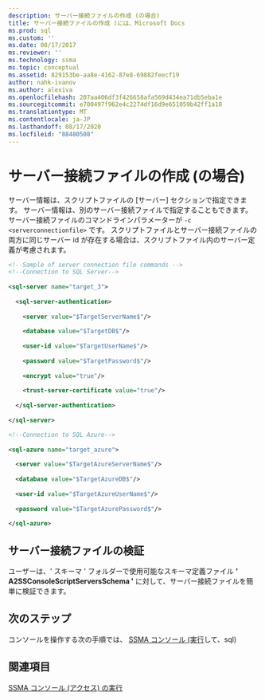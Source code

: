 ```yaml
---
description: サーバー接続ファイルの作成 (の場合)
title: サーバー接続ファイルの作成 (には、Microsoft Docs
ms.prod: sql
ms.custom: ''
ms.date: 08/17/2017
ms.reviewer: ''
ms.technology: ssma
ms.topic: conceptual
ms.assetid: 829153be-aa8e-4162-87e8-69882feecf19
author: nahk-ivanov
ms.author: alexiva
ms.openlocfilehash: 207aa406df3f426658afa569d434ea71db5eba1e
ms.sourcegitcommit: e700497f962e4c2274df16d9e651059b42ff1a10
ms.translationtype: MT
ms.contentlocale: ja-JP
ms.lasthandoff: 08/17/2020
ms.locfileid: "88480508"
---
```

# <a name="creating-the-server-connection-files-accesstosql"></a>サーバー接続ファイルの作成 (の場合)
サーバー情報は、スクリプトファイルの [サーバー] セクションで指定できます。 サーバー情報は、別のサーバー接続ファイルで指定することもできます。 サーバー接続ファイルのコマンドラインパラメーターが `-c <serverconnectionfile>` です。 スクリプトファイルとサーバー接続ファイルの両方に同じサーバー id が存在する場合は、スクリプトファイル内のサーバー定義が考慮されます。  
  
```xml  
<!--Sample of server connection file commands -->  
<!--Connection to SQL Server-->  
  
<sql-server name="target_3">  
  
  <sql-server-authentication>  
  
    <server value="$TargetServerName$"/>  
  
    <database value="$TargetDB$"/>  
  
    <user-id value="$TargetUserName$"/>  
  
    <password value="$TargetPassword$"/>  
  
    <encrypt value="true"/>  
  
    <trust-server-certificate value="true"/>  
  
  </sql-server-authentication>  
  
</sql-server>  
```  
  
```xml  
<!--Connection to SQL Azure-->  
  
<sql-azure name="target_azure">  
  
  <server value="$TargetAzureServerName$"/>  
  
  <database value="$TargetAzureDB$"/>  
  
  <user-id value="$TargetAzureUserName$"/>  
  
  <password value="$TargetAzurePassword$"/>  
  
</sql-azure>  
```  
  
## <a name="server-connection-file-validation"></a>サーバー接続ファイルの検証  
ユーザーは、' スキーマ ' フォルダーで使用可能なスキーマ定義ファイル **' A2SSConsoleScriptServersSchema '** に対して、サーバー接続ファイルを簡単に検証できます。  
  
## <a name="next-step"></a>次のステップ  
コンソールを操作する次の手順では、 [SSMA コンソール &#40;実行](../../ssma/access/executing-the-ssma-console-accesstosql.md)して、sql&#41;  
  
## <a name="see-also"></a>関連項目  
[SSMA コンソール (アクセス) の実行](https://msdn.microsoft.com/aa1bf665-8dc0-4259-b36f-46ae67197a43)  
  
